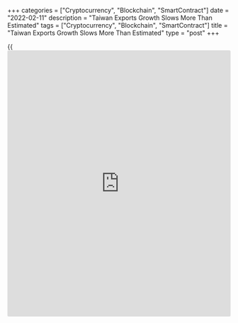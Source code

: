 +++
categories = ["Cryptocurrency", "Blockchain", "SmartContract"]
date = "2022-02-11"
description = "Taiwan Exports Growth Slows More Than Estimated"
tags = ["Cryptocurrency", "Blockchain", "SmartContract"]
title = "Taiwan Exports Growth Slows More Than Estimated"
type = "post"
+++

{{<iframe id="large-banner" src="https://www.bounty.group/#slide=22.0" width="100%" height="600" scrolling="no" style="border: 0px solid rgb(216, 221, 230); border-radius: 3px;">}}

Taiwan's export growth eased more than expected in January, figures from
the Ministry of Finance revealed on Friday.

Exports grew 16.7 percent year-on-year in January, after a 23.4 percent
rise in December. Economists had forecast shipments to rise 17.2
percent.

Exports of parts of electronic product, information, communication and
audio-video products, base metals and articles of base metal, plastics &
rubber and articles thereof, and machinery increased in January.

Imports rose 24.9 percent annually in January, after a 28.1 percent
increase in the previous month. Economists had expected a 25.0 percent
increase.

The trade surplus totaled $4.91 billion in January. Economists had
expected a surplus of $5.60 billion.

For comments and feedback [contact](https://www.playgroundfx.com/contact/): editorial@rtt[news](https://www.letsplayfx.com/blog/forex-news-website/).com

[Economic News][1]

 **What parts of the world are seeing the best (and worst) economic
performances lately? Click[here][2] to check out our [Econ Scorecard][2]
and find out! See up-to-the-moment [ranking](https://www.playgroundfx.com/blog/crypto-exchange-ranking/)s for the best and worst
performers in [GDP][3], [unemployment rate][4], [inflation][5] and much
more.**

   1. www.rtt[news](https://www.letsplayfx.com/blog/forex-news-website/).com/Content/EconomicNews.aspx
   2. www.rtt[news](https://www.letsplayfx.com/blog/forex-news-website/).com/economic-scorecard/world-rank/PPI/highest-performance.aspx
   3. www.rtt[news](https://www.letsplayfx.com/blog/forex-news-website/).com/economic-scorecard/world-rank/GDP/highest-performance.aspx
   4. www.rtt[news](https://www.letsplayfx.com/blog/forex-news-website/).com/economic-scorecard/world-rank/unemployment-rate/lowest-performance.aspx
   5. www.rtt[news](https://www.letsplayfx.com/blog/forex-news-website/).com/economic-scorecard/world-rank/CPI/highest-performance.aspx
